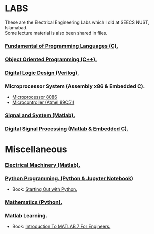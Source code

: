 # LABS
These are the Electrical Engineering Labs which I did at SEECS NUST, Islamabad. <br/>
Some lecture material is also been shared in files.


### [Fundamental of Programming Languages (C).](https://github.com/aljabrak/LABS/tree/main/C)
### [Object Oriented Programming (C++).](https://github.com/aljabrak/LABS/tree/main/C%2B%2B)
### [Digital Logic Design (Verilog).](https://github.com/aljabrak/LABS/tree/main/Verilog)
### Microprocessor System (Assembly x86 & Embedded C).
- [Microprocessor 8086](https://github.com/aljabrak/LABS/tree/main/Assembly/Microprocessor%208086)
- [Microcontroller (Atmel 89C51)](https://github.com/aljabrak/LABS/tree/main/Assembly/Microcontroller%208051)
### [Signal and System (Matlab).](https://github.com/aljabrak/LABS/tree/main/Matlab/Signal%20and%20System)
### [Digital Signal Processing (Matlab & Embedded C).](https://github.com/aljabrak/LABS/tree/main/Matlab/Digital%20Signal%20Processing) <br/>


# Miscellaneous
### [Electrical Machinery (Matlab).]()
### [Python Programming. (Python & Jupyter Notebook)](https://github.com/aljabrak/LABS/tree/main/Python)
- Book:  [Starting Out with Python.](https://github.com/aljabrak/Starting-Out-with-Python)
### [Mathematics (Python).](https://github.com/aljabrak/LABS/tree/main/Mathematics)
### Matlab Learning.
- Book:  [Introduction To MATLAB 7 For Engineers.](https://github.com/aljabrak/Introduction-to-MATLAB-7-for-Engineers)
